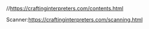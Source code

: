 //https://craftinginterpreters.com/contents.html

Scanner:https://craftinginterpreters.com/scanning.html

